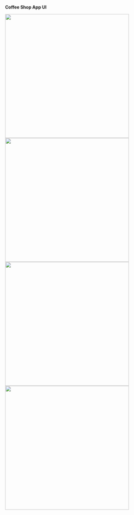 **Coffee Shop App UI**


<img src="https://user-images.githubusercontent.com/58719777/156399695-315d9820-b7ec-48bb-88ae-a85ce5310ce5.gif" width="400"/>


<img src="https://user-images.githubusercontent.com/58719777/156402371-08cdd723-3865-4ac5-8892-724071f7f04d.png" width="400"/>
<img src="https://user-images.githubusercontent.com/58719777/156402376-b172f9ab-ac06-4e74-b17e-f79b1685ecf7.png" width="400"/>
<img src="https://user-images.githubusercontent.com/58719777/156402383-7d06fb5a-1fbb-4f71-b7ed-be236f068f3e.png" width="400"/>

